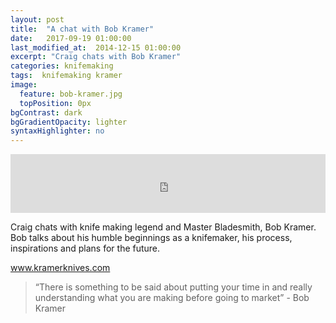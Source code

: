 ```yaml
---
layout: post
title:  "A chat with Bob Kramer"
date:   2017-09-19 01:00:00
last_modified_at:  2014-12-15 01:00:00
excerpt: "Craig chats with Bob Kramer"
categories: knifemaking
tags:  knifemaking kramer
image:
  feature: bob-kramer.jpg
  topPosition: 0px
bgContrast: dark
bgGradientOpacity: lighter
syntaxHighlighter: no
---
```



<iframe frameborder='0' height='94px' scrolling='no' seamless src='https://simplecast.com/e/86271?style=medium-light' width='100%'></iframe>

Craig chats with knife making legend and Master Bladesmith, Bob Kramer. Bob talks about his humble beginnings as a knifemaker, his process, inspirations and plans for the future.

 <a href="http://kramerknives.com" target="_blank">www.kramerknives.com</a> 

<blockquote class="largeQuote">“There is something to be said about putting your time in and really understanding what you are making before going to market” - Bob Kramer</blockquote>




